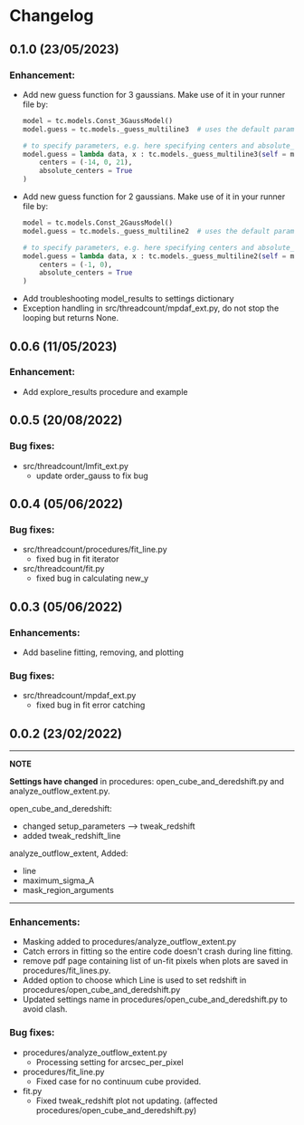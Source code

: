 Changelog
=========

0.1.0 (23/05/2023)
------------------

### Enhancement:
* Add new guess function for 3 gaussians. Make use of it in your runner file by:
  ```python
  model = tc.models.Const_3GaussModel()
  model.guess = tc.models._guess_multiline3  # uses the default parameters 

  # to specify parameters, e.g. here specifying centers and absolute_centers: 
  model.guess = lambda data, x : tc.models._guess_multiline3(self = model, data = data, x = x,
      centers = (-14, 0, 21),
      absolute_centers = True
  )
  ```
* Add new guess function for 2 gaussians. Make use of it in your runner file by:
  ```python
  model = tc.models.Const_2GaussModel()
  model.guess = tc.models._guess_multiline2  # uses the default parameters 

  # to specify parameters, e.g. here specifying centers and absolute_centers: 
  model.guess = lambda data, x : tc.models._guess_multiline2(self = model, data = data, x = x,
      centers = (-1, 0),
      absolute_centers = True
  )
  ```  
* Add troubleshooting model_results to settings dictionary
* Exception handling in src/threadcount/mpdaf_ext.py, do not stop the looping but returns None.


0.0.6 (11/05/2023)
------------------

### Enhancement:
* Add explore_results procedure and example


0.0.5 (20/08/2022)
------------------

### Bug fixes:
* src/threadcount/lmfit_ext.py
  * update order_gauss to fix bug


0.0.4 (05/06/2022)
------------------

### Bug fixes:

* src/threadcount/procedures/fit_line.py
  * fixed bug in fit iterator
* src/threadcount/fit.py
  * fixed bug in calculating new_y


0.0.3 (05/06/2022)
------------------

### Enhancements:

* Add baseline fitting, removing, and plotting

### Bug fixes:

* src/threadcount/mpdaf_ext.py
  * fixed bug in fit error catching


0.0.2 (23/02/2022)
------------------

---
**NOTE**

**Settings have changed** in procedures: open_cube_and_deredshift.py and analyze_outflow_extent.py.

open_cube_and_deredshift:
* changed setup_parameters --> tweak_redshift
* added tweak_redshift_line

analyze_outflow_extent, Added:
* line
* maximum_sigma_A
* mask_region_arguments

---

### Enhancements:

* Masking added to procedures/analyze_outflow_extent.py
* Catch errors in fitting so the entire code doesn't crash during line fitting.
* remove pdf page containing list of un-fit pixels when plots are saved in procedures/fit_lines.py.
* Added option to choose which Line is used to set redshift in procedures/open_cube_and_deredshift.py
* Updated settings name in procedures/open_cube_and_deredshift.py to avoid clash.

### Bug fixes:

* procedures/analyze_outflow_extent.py
  * Processing setting for arcsec_per_pixel
* procedures/fit_line.py
  * Fixed case for no continuum cube provided.
* fit.py
  * Fixed tweak_redshift plot not updating. (affected procedures/open_cube_and_deredshift.py)